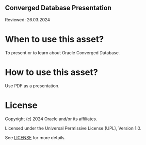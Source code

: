 ## Converged Database Presentation



Reviewed: 26.03.2024

# When to use this asset?

To present or to learn about Oracle Converged Database.

# How to use this asset?

Use PDF as a presentation.

# License

Copyright (c) 2024 Oracle and/or its affiliates.

Licensed under the Universal Permissive License (UPL), Version 1.0.

See [LICENSE](https://github.com/oracle-devrel/technology-engineering/blob/main/LICENSE) for more details.
